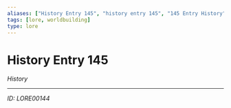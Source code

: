 ```yaml
---
aliases: ["History Entry 145", "history entry 145", "145 Entry History"]
tags: [lore, worldbuilding]
type: lore
---
```


# History Entry 145

*History*

---
*ID: LORE00144*